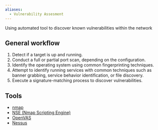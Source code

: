 ```yaml
---
aliases:
  - Vulnerability Assesment
---
```

Using automated tool to discover known vulnerabilities within the network

## General workflow
1.  Detect if a target is up and running.
2.  Conduct a full or partial port scan, depending on the configuration.
3.  Identify the operating system using common fingerprinting techniques.
4.  Attempt to identify running services with common techniques such as banner grabbing, service behavior identification, or file discovery.
5.  Execute a signature-matching process to discover vulnerabilities.

## Tools
- [nmap](../Tools/nmap.md)
- [NSE (Nmap Scripting Engine)](../Tools/nmap.md#NSE%20(Nmap%20Scripting%20Engine))
- [OpenVAS](https://www.openvas.org/)
- [Nessus](https://www.tenable.com/)